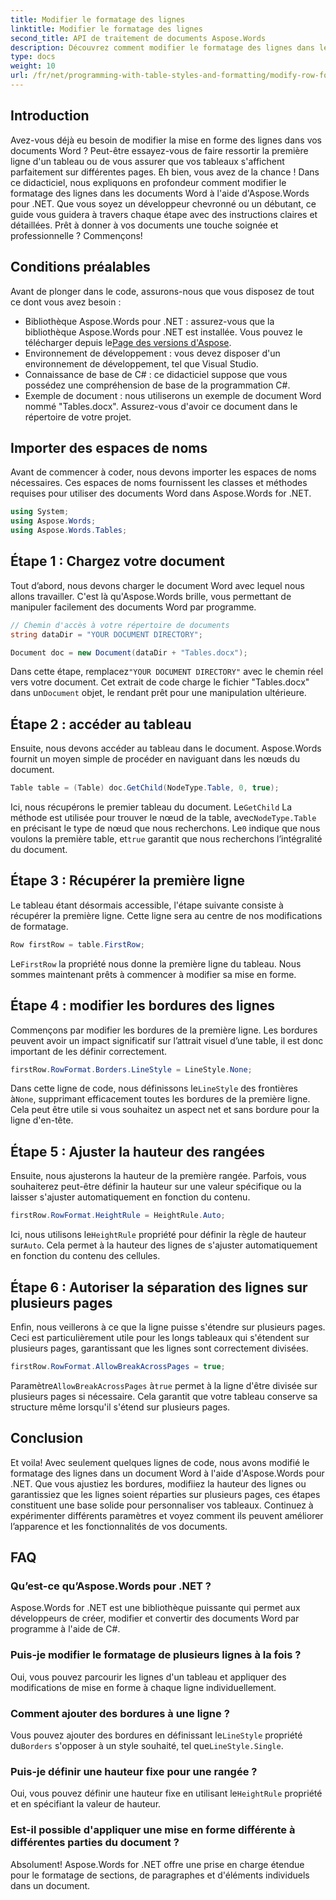 ```yaml
---
title: Modifier le formatage des lignes
linktitle: Modifier le formatage des lignes
second_title: API de traitement de documents Aspose.Words
description: Découvrez comment modifier le formatage des lignes dans les documents Word à l'aide d'Aspose.Words for .NET grâce à notre guide détaillé étape par étape. Parfait pour les développeurs de tous niveaux.
type: docs
weight: 10
url: /fr/net/programming-with-table-styles-and-formatting/modify-row-formatting/
---
```

## Introduction

Avez-vous déjà eu besoin de modifier la mise en forme des lignes dans vos documents Word ? Peut-être essayez-vous de faire ressortir la première ligne d'un tableau ou de vous assurer que vos tableaux s'affichent parfaitement sur différentes pages. Eh bien, vous avez de la chance ! Dans ce didacticiel, nous expliquons en profondeur comment modifier le formatage des lignes dans les documents Word à l'aide d'Aspose.Words pour .NET. Que vous soyez un développeur chevronné ou un débutant, ce guide vous guidera à travers chaque étape avec des instructions claires et détaillées. Prêt à donner à vos documents une touche soignée et professionnelle ? Commençons!

## Conditions préalables

Avant de plonger dans le code, assurons-nous que vous disposez de tout ce dont vous avez besoin :

- Bibliothèque Aspose.Words pour .NET : assurez-vous que la bibliothèque Aspose.Words pour .NET est installée. Vous pouvez le télécharger depuis le[Page des versions d'Aspose](https://releases.aspose.com/words/net/).
- Environnement de développement : vous devez disposer d'un environnement de développement, tel que Visual Studio.
- Connaissance de base de C# : ce didacticiel suppose que vous possédez une compréhension de base de la programmation C#.
- Exemple de document : nous utiliserons un exemple de document Word nommé "Tables.docx". Assurez-vous d'avoir ce document dans le répertoire de votre projet.

## Importer des espaces de noms

Avant de commencer à coder, nous devons importer les espaces de noms nécessaires. Ces espaces de noms fournissent les classes et méthodes requises pour utiliser des documents Word dans Aspose.Words for .NET.

```csharp
using System;
using Aspose.Words;
using Aspose.Words.Tables;
```

## Étape 1 : Chargez votre document

Tout d’abord, nous devons charger le document Word avec lequel nous allons travailler. C'est là qu'Aspose.Words brille, vous permettant de manipuler facilement des documents Word par programme.

```csharp
// Chemin d'accès à votre répertoire de documents
string dataDir = "YOUR DOCUMENT DIRECTORY";

Document doc = new Document(dataDir + "Tables.docx");
```

 Dans cette étape, remplacez`"YOUR DOCUMENT DIRECTORY"` avec le chemin réel vers votre document. Cet extrait de code charge le fichier "Tables.docx" dans un`Document` objet, le rendant prêt pour une manipulation ultérieure.

## Étape 2 : accéder au tableau

Ensuite, nous devons accéder au tableau dans le document. Aspose.Words fournit un moyen simple de procéder en naviguant dans les nœuds du document.

```csharp
Table table = (Table) doc.GetChild(NodeType.Table, 0, true);
```

Ici, nous récupérons le premier tableau du document. Le`GetChild` La méthode est utilisée pour trouver le nœud de la table, avec`NodeType.Table` en précisant le type de nœud que nous recherchons. Le`0` indique que nous voulons la première table, et`true` garantit que nous recherchons l’intégralité du document.

## Étape 3 : Récupérer la première ligne

Le tableau étant désormais accessible, l'étape suivante consiste à récupérer la première ligne. Cette ligne sera au centre de nos modifications de formatage.

```csharp
Row firstRow = table.FirstRow;
```

 Le`FirstRow` la propriété nous donne la première ligne du tableau. Nous sommes maintenant prêts à commencer à modifier sa mise en forme.

## Étape 4 : modifier les bordures des lignes

Commençons par modifier les bordures de la première ligne. Les bordures peuvent avoir un impact significatif sur l’attrait visuel d’une table, il est donc important de les définir correctement.

```csharp
firstRow.RowFormat.Borders.LineStyle = LineStyle.None;
```

 Dans cette ligne de code, nous définissons le`LineStyle` des frontières à`None`, supprimant efficacement toutes les bordures de la première ligne. Cela peut être utile si vous souhaitez un aspect net et sans bordure pour la ligne d'en-tête.

## Étape 5 : Ajuster la hauteur des rangées

Ensuite, nous ajusterons la hauteur de la première rangée. Parfois, vous souhaiterez peut-être définir la hauteur sur une valeur spécifique ou la laisser s'ajuster automatiquement en fonction du contenu.

```csharp
firstRow.RowFormat.HeightRule = HeightRule.Auto;
```

 Ici, nous utilisons le`HeightRule` propriété pour définir la règle de hauteur sur`Auto`. Cela permet à la hauteur des lignes de s'ajuster automatiquement en fonction du contenu des cellules.

## Étape 6 : Autoriser la séparation des lignes sur plusieurs pages

Enfin, nous veillerons à ce que la ligne puisse s'étendre sur plusieurs pages. Ceci est particulièrement utile pour les longs tableaux qui s'étendent sur plusieurs pages, garantissant que les lignes sont correctement divisées.

```csharp
firstRow.RowFormat.AllowBreakAcrossPages = true;
```

 Paramètre`AllowBreakAcrossPages` à`true` permet à la ligne d'être divisée sur plusieurs pages si nécessaire. Cela garantit que votre tableau conserve sa structure même lorsqu'il s'étend sur plusieurs pages.

## Conclusion

Et voila! Avec seulement quelques lignes de code, nous avons modifié le formatage des lignes dans un document Word à l'aide d'Aspose.Words pour .NET. Que vous ajustiez les bordures, modifiiez la hauteur des lignes ou garantissiez que les lignes soient réparties sur plusieurs pages, ces étapes constituent une base solide pour personnaliser vos tableaux. Continuez à expérimenter différents paramètres et voyez comment ils peuvent améliorer l’apparence et les fonctionnalités de vos documents.

## FAQ

### Qu’est-ce qu’Aspose.Words pour .NET ?
Aspose.Words for .NET est une bibliothèque puissante qui permet aux développeurs de créer, modifier et convertir des documents Word par programme à l'aide de C#.

### Puis-je modifier le formatage de plusieurs lignes à la fois ?
Oui, vous pouvez parcourir les lignes d'un tableau et appliquer des modifications de mise en forme à chaque ligne individuellement.

### Comment ajouter des bordures à une ligne ?
 Vous pouvez ajouter des bordures en définissant le`LineStyle` propriété du`Borders` s'opposer à un style souhaité, tel que`LineStyle.Single`.

### Puis-je définir une hauteur fixe pour une rangée ?
 Oui, vous pouvez définir une hauteur fixe en utilisant le`HeightRule` propriété et en spécifiant la valeur de hauteur.

### Est-il possible d'appliquer une mise en forme différente à différentes parties du document ?
Absolument! Aspose.Words for .NET offre une prise en charge étendue pour le formatage de sections, de paragraphes et d'éléments individuels dans un document.